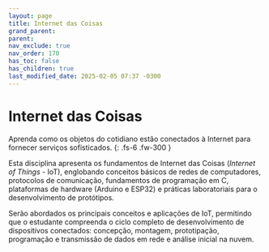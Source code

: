 ```yaml
---
layout: page
title: Internet das Coisas
grand_parent:
parent:
nav_exclude: true
nav_order: 170
has_toc: false
has_children: true
last_modified_date: 2025-02-05 07:37 -0300
---
```


# Internet das Coisas

Aprenda como os objetos do cotidiano estão conectados à Internet para fornecer
serviços sofisticados.
{: .fs-6 .fw-300 }

Esta disciplina apresenta os fundamentos de Internet das Coisas (*Internet of
Things* - IoT), englobando conceitos básicos de redes de computadores,
protocolos de comunicação, fundamentos de programação em C, plataformas de
hardware (Arduino e ESP32) e práticas laboratoriais para o desenvolvimento de
protótipos.

Serão abordados os principais conceitos e aplicações de IoT, permitindo que o
estudante compreenda o ciclo completo de desenvolvimento de dispositivos
conectados: concepção, montagem, prototipação, programação e transmissão de
dados em rede e análise inicial na nuvem.

